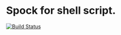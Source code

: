 Spock for shell script.
=======================

[![Build Status](https://buildhive.cloudbees.com/job/kiy0taka/job/spock-shell/badge/icon)](https://buildhive.cloudbees.com/job/kiy0taka/job/spock-shell/)